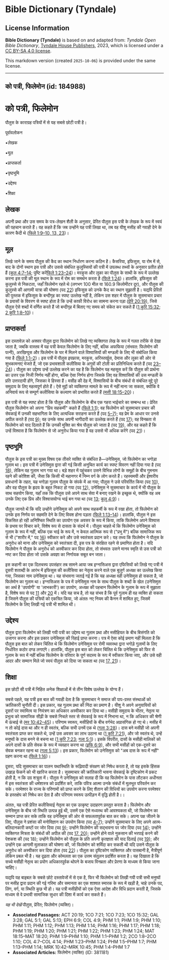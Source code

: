 # Bible Dictionary (Tyndale)

## License Information

**Bible Dictionary (Tyndale)** is based on and adapted from: _Tyndale Open Bible Dictionary_, [Tyndale House Publishers](https://tyndaleopenresources.com/), 2023, which is licensed under a [CC BY-SA 4.0 license](https://creativecommons.org/licenses/by-sa/4.0/legalcode.en).

This markdown version (created `2025-10-06`) is provided under the same license.



--------------------------------

## को पत्री, फिलेमोन (id: 184988)

को पत्री, फिलेमोन
=================

पौलुस के काराग्रह पत्रियों में से यह सबसे छोटी पत्री है।

पूर्वावलोकन

•लेखक

•मूल

•प्राप्तकर्ता

•पृष्ठभूमि

•उद्देश्य

•शिक्षा

लेखक
----

अपनी प्रथा और उस समय के पत्र\-लेखन शैली के अनुसार, प्रेरित पौलुस इस पत्री के लेखक के रूप में स्वयं की पहचान कराते हैं। वह कहते हैं कि जब उन्होंने यह पत्री लिखा था, तब वह यीशु मसीह की गवाही देने के कारण कैदी थे ([फिले 1:9–10, 13, 23](https://ref.ly/Phlm1:9-Phlm1:10,Phlm1:13,Phlm1:23))।

मूल
---

लिखे जाने के समय पौलुस की कैद का स्थान निर्धारण करना कठिन है। कैसरिया, इफिसुस, या रोम में से, बाद के दोनों स्थान इस पत्री और उससे संबंधित कुलुस्सियों की पत्री में उपलब्ध तथ्यों के अनुसार प्रतीत होते हैं ([कुल 4:7–14](https://ref.ly/Col4:7-Col4:14); पुष्टि करें[फिले 1:23–24](https://ref.ly/Phlm1:23-Phlm1:24))। मरकुस और लूका का पौलुस के साथी के रूप में उल्लेख करना इस पत्री की मूल स्थान के रूप में रोम का समर्थन करता है ([फिले 1:24](https://ref.ly/Phlm1:24))। हालांकि, इफिसुस की कुलुस्से से निकटता, जहाँ फिलेमोन रहते थे (लगभग 100 मील या 160\.9 किलोमीटर दूर), और पौलुस की कुलुस्से की आगामी यात्रा की घोषणा (पद [22](https://ref.ly/Phlm1:22)) इफिसुस को उनके कैद का स्थान सुझाती है। यद्यपि प्रेरितों की पुस्तक में इफिसुस के बन्दीगृह का स्पष्ट उल्लेख नहीं है, लेकिन उस शहर में पौलुस के सुसमाचार प्रचार के प्रयासों के विवरण से स्पष्ट होता है कि उन्हें काफी विरोध का सामना करना पड़ा ([प्रेरि 20:19](https://ref.ly/Acts20:19)), जिसे पौलुस ऐसे शब्दों में वर्णित करते हैं जो बन्दीगृह में बिताए गए समय को संकेत कर सकते हैं ([1 कुरि 15:32](https://ref.ly/1Cor15:32); [2 कुरि 1:8–10](https://ref.ly/2Cor1:8-2Cor1:10))।

प्राप्तकर्ता
------------

इस दस्तावेज़ को अक्सर पौलुस द्वारा फिलेमोन को लिखे गए व्यक्तिगत लेख के रूप में गलत तरीके से देखा जाता है, जबकि वास्तव में यह पत्री केवल फिलेमोन के लिए नहीं, बल्कि अफफिया (संभवत: फिलेमोन की पत्नी), अरखिप्पुस और फिलेमोन के घर में मिलने वाले विश्वासियों की मण्डली के लिए भी संबोधित किया गया है ([फिले 1:1–2](https://ref.ly/Phlm1:1-Phlm1:2))। इस पत्री में पौलुस इपफ्रास, मरकुस, अरिस्तर्खुस, देमास और लूका की ओर से शुभकामनाएं भेजते हैं, जो एक प्रभावशाली कलीसिया के अगुवों की टोली का प्रतिनिधित्व करते हैं (पद [23–24](https://ref.ly/Phlm1:23-Phlm1:24))। पौलुस का उद्देश्य उन्हें उल्लेख करने का यह है कि फिलेमोन यह महसूस करें कि पौलुस की प्रार्थना का उत्तर एक निजी निर्णय नहीं होगा, बल्कि ऐसा निर्णय होगा जिसके लिए वह विश्वासियों की उस मण्डली के प्रति उत्तरदायी होंगे, जिसका वे हिस्सा हैं। मसीह की देह में, विश्वासियों के बीच संबंधों से संबंधित मुद्दे पूरे समुदाय के लिए महत्वपूर्ण होते हैं। ऐसे मुद्दों को व्यक्तिगत मामले के रूप में नहीं माना जा सकता, क्योंकि वे अनिवार्य रूप से सम्पूर्ण कलीसिया के कल्याण को प्रभावित करते हैं ([मत्ती 18:15–20](https://ref.ly/Matt18:15-Matt18:20))।

इस पत्री से यह स्पष्ट होता है कि पौलुस और फिलेमोन के बीच एक गहरा भाईचारे का सम्बन्ध था। प्रेरित पौलुस फिलेमोन को अपना "प्रिय सहकर्मी" कहते हैं ([फिले 1:1](https://ref.ly/Phlm1:1)); वह फिलेमोन को सुसमाचार प्रचार की सेवकाई में उनकी सहभागिता के लिए अत्यधिक सराहना करते हैं (पद [5–7](https://ref.ly/Phlm1:5-Phlm1:7)); वह प्रेम के आधार पर उनसे अपील करते हैं (पद [9](https://ref.ly/Phlm1:9)); वह उनके साथ अपनी भागीदारी का उल्लेख करते हैं (पद [17](https://ref.ly/Phlm1:17)); वह विनम्रता से फिलेमोन को याद दिलाते हैं कि उनकी मुक्ति का श्रेय पौलुस को जाता है (पद [19](https://ref.ly/Phlm1:19)), और वह कहते हैं कि उन्हें विश्वास है कि फिलेमोन से जो अनुरोध किया गया है वह उससे भी अधिक करेंगे (पद [21](https://ref.ly/Phlm1:21))।

पृष्ठभूमि
---------

पौलुस के इस पत्री का मुख्य विषय एक तीसरे व्यक्ति से संबंधित है—उनेसिमुस, जो फिलेमोन का भगोड़ा गुलाम था। इस पत्री में उनेसिमुस द्वारा की गई किसी अनुचित कार्य का स्पष्ट विवरण नहीं दिया गया है (पद [18](https://ref.ly/Phlm1:18)), लेकिन वह गुलाम भाग गया था। बड़े शहर में पहुंचकर उसने विभिन्न लोगों के समूहों के बीच गुमनाम रहने की कोशिश की, जैसा कि किसी भी महानगर में निम्न वर्ग के लोग करते हैं। रहस्यमयी और ईश्वरीय प्रावधानों के तहत, यह भगोड़ा गुलाम पौलुस के संपर्क में आ गया; पौलुस ने उसे परिवर्तित किया (पद [10](https://ref.ly/Phlm1:10)), और वह पौलुस के हृदय के बहुत निकट हो गया (पद [12](https://ref.ly/Phlm1:12)), उनेसिमुस ने सुसमाचार के कार्य में भी पौलुस के साथ सहयोग किया, यहाँ तक कि पौलुस उसे अपने साथ सेवा में बनाए रखने के इच्छुक थे, क्योंकि वह अब उनके लिए एक प्रिय और विश्वासयोग्य भाई बन गया था (पद [13](https://ref.ly/Phlm1:13); [कुलु 4:9](https://ref.ly/Col4:9))।

पौलुस जानते थें कि यदि उन्होंने उनेसिमुस को अपने साथ सहकर्मी के रूप में रखा होता, तो फिलेमोन को उनके इस निर्णय पर सहमति देने के लिए विवश होना पड़ता ([फिले 1:13–14](https://ref.ly/Phlm1:13-Phlm1:14))। हालांकि, पौलुस ने इस विकसित हो रही अनिश्चित स्थिति का उपयोग एक अवसर के रूप में किया, ताकि फिलेमोन अपने विश्वास के प्रभाव पर विचार करे, विशेष रूप से दासता के संदर्भ में। पौलुस चाहते थें कि फिलेमोन उनेसिमुस को गुलाम के रूप में नहीं, बल्कि एक भाई के रूप में, न केवल आत्मिक रूप से ("प्रभु में") बल्कि सामाजिक रूप से भी ("शारीर में," पद [16](https://ref.ly/Phlm1:16)) स्वीकार करे और उसे स्वतंत्रता प्रदान करे। यह तथ्य कि फिलेमोन ने पौलुस के अनुरोध को माना और उनेसिमुस को स्वतंत्रता दी, इस पत्र के संरक्षित रहने से प्रमाणित होता है। यदि फिलेमोन ने पौलुस के अनुरोध को अस्वीकार कर दिया होता, तो संभवतः उसने मानव स्मृति से उस पत्री को नष्ट कर दिया होता जो उसके अवज्ञा का निर्णायक सबूत बन जाता।

इस कहानी का एक दिलचस्प उपसंहार तब सामने आया जब इग्नासिअस द्वारा एफिसियों को लिखे गए पत्री में दूसरी शताब्दी के आरंभ में इफिसुस की कलीसिया का नेतृत्व करने वाले एक बुज़ुर्ग अध्यक्ष का उल्लेख किया गया, जिसका नाम उनेसिमुस था। यह संभावना जताई गई है कि यह अध्यक्ष वही उनेसिमुस हो सकता है, जो फिलेमोन का गुलाम था। इग्नासिअस के पत्र में उनेसिमुस नाम के साथ पौलुस के शब्दों के खेल (उनेसिमुस का अर्थ है 'उपयोगी' या 'लाभकारी') का उपयोग, अध्यक्ष की पहचान फिलेमोन के गुलाम के रूप में सुझाता है, विशेष रूप से पद [11](https://ref.ly/Phlm1:11) और [20](https://ref.ly/Phlm1:20) में। यदि यह सच है, तो यह संभव है कि पूर्व गुलाम ही वह व्यक्ति हो सकता है जिसने पौलुस की पत्रियों को एकत्रित किया, जो अंततः नए नियम की कैनन में शामिल हुए, जिसमें फिलेमोन के लिए लिखी गई पत्री भी शामिल थी।

उद्देश्य
--------

पौलुस द्वारा फिलेमोन को लिखी गयी पत्री का उद्देश्य था गुलाम प्रथा और मसीहियत के बीच बिसंगति को उजागर करना और इस प्रकार उनेसिमुस की रिहाई प्राप्त करना। पत्र में ऐसा कोई प्रमाण नहीं मिलता है कि पौलुस इस बात को लेकर चिंतित थे कि फिलेमोन उनेसिमुस पर रोमी व्यवस्था द्वारा भगोड़े गुलामों के लिए निर्धारित कठोर दण्ड लगाएंगे। हालांकि, पौलुस इस बात को लेकर चिंतित थे कि उनेसिमुस को फिर से गुलाम के रूप में नहीं बल्कि फिलेमोन के परिवार के पूर्ण सदस्य के रूप में स्वीकार किया जाए, और उसे वही आदर और सम्मान मिले जो स्वयं पौलुस को दिया जा सकता था (पद [17, 21](https://ref.ly/Phlm1:17,Phlm1:21))।

शिक्षा
------

इस छोटी सी पत्री में निहित अनेक शिक्षाओं में से तीन विशेष उल्लेख के योग्य हैं।

सबसे पहले, यह पत्री इस बात की गवाही देता है कि सुसमाचार ने समाज की पाप\-ग्रस्त संस्थाओं को क्रांतिकारी चुनौती दी। इस प्रकार, यह गुलाम प्रथा की निंदा का प्रमाण है। यीशु ने अपने अनुयायियों को दूसरों पर स्वामित्व या नियंत्रण का अधिकार अस्वीकार कर दिया था। मसीही समुदाय के भीतर, नेतृत्व या प्रभुत्व को सामाजिक सीढ़ी के सबसे निचले स्तर से सेवकाई के रूप में निभाना था, न कि अधिकार की श्रेणी में ऊंचाई से ([मर 10:42–45](https://ref.ly/Mark10:42-Mark10:45))। परिणाम स्वरूप, मसीहियों के बीच वर्गभेद अप्रासंगिक हो गए थे। मसीह में न तो कोई दास था और न ही स्वतंत्र, बल्कि सभी उनमें एक थे ([गला 3:28](https://ref.ly/Gal3:28))। दास बने मसीही जो अपनी स्वतंत्रता प्राप्त कर सकते थे, उन्हें उस अवसर का लाभ उठाना था ([1 कुरि 7:21](https://ref.ly/1Cor7:21)), और जो स्वतंत्र थे, उन्हें मनुष्यों के दास बनने से बचना था ([1 कुरि 7:23](https://ref.ly/1Cor7:23); [गला 5:1](https://ref.ly/Gal5:1))। इसके विपरीत, दासों के मसीही मालिकों को अपने दासों के प्रति सेवक के रूप में व्यवहार करना था ([इफि 6:9](https://ref.ly/Eph6:9)), और सभी मसीहों को एक\-दूसरे का सेवक बनकर रहना था ([गला 5:13](https://ref.ly/Gal5:13))। इस प्रकार, फिलेमोन को उनेसिमुस को "अब दास के रूप में नहीं" ग्रहण करना था ([फिले 1:16](https://ref.ly/Phlm1:16))।

दूसरा, यदि सुसमाचार का पालन यथास्थिति के रूढ़िवादी संरक्षण को निषेध करता है, तो यह इसके हिंसक उखाड़ फेंकने को भी खारिज करता है। सुसमाचार की क्रांतिकारी भावना सेवकाई के दृष्टिकोण में प्रकट होती है, न कि उग्र शत्रुता में। पौलुस ने उनेसिमुस को सलाह दी कि वह फिलेमोन के पास लौटकर अधीनता में इस स्वतंत्रता की धर्मशास्त्र को प्रदर्शित करे, ताकि पवित्र आत्मा उनके संबंधों में मूलभूत परिवर्तन कर सके। परमेश्वर के राज्य के परिणामों को प्राप्त करने के लिए शैतान की विधियों का उपयोग करना परमेश्वर के हस्तक्षेप को निषेध कर देता है और परिणाम स्वरूप उत्पीड़न में वृद्धि होती है।।

अंततः, यह पत्री प्रेरित कलीसियाई नेतृत्व का एक उत्कृष्ट उदाहरण प्रस्तुत करता है। फिलेमोन और उनेसिमुस के बीच जो स्थिति उत्पन्न हुई थी, उसमें एक ऐसे मध्यस्थ की आवश्यकता थी, जो फिलेमोन का सम्मान प्राप्त कर सके ताकि वह उनेसिमुस की ओर से सफलतापूर्वक बात कर सके। अपना पक्ष जीतने के लिए, पौलुस ने प्रशंसा की मनोविज्ञान का उपयोग किया (पद [4–7](https://ref.ly/Phlm1:4-Phlm1:7)); उन्होंने सुसमाचार के लिए अपने आत्म\-बलिदानकारी कष्टों पर जोर दिया (पद [9](https://ref.ly/Phlm1:9)); उन्होंने फिलेमोन की सद्भावना पर जोर दिया (पद [14](https://ref.ly/Phlm1:14)); उन्होंने व्यक्तिगत मित्रता के संबंधों की अपील की (पद [17, 20](https://ref.ly/Phlm1:17,Phlm1:20)); उन्होंने होने वाले नुकसान की भरपाई करने की पेशकश की (पद 18\); उन्होंने फिलेमोन को पौलुस के प्रति अपनी कृतज्ञता की याद दिलाई (पद [19](https://ref.ly/Phlm1:19)); और उन्होंने एक आगामी मुलाकात की घोषणा की, जो फिलेमोन को शर्मिंदा कर सकती थी यदि उसने पौलुस के अनुरोध को अस्वीकार कर दिया होता (पद [22](https://ref.ly/Phlm1:22))। पौलुस का दृष्टिकोण व्यक्तिगत और पासबानी है, मैत्रीपूर्ण लेकिन प्रबल भी है। यह दृढ़ता और कोमलता का एक उत्तम संतुलन प्रदर्शित करता है। यह दिखाता है कि सच्चे मसीही नेतृत्व का प्रयोग अधिकारपूर्वक थोपने के बजाय विनम्रता और प्रेरणा के माध्यम से किया जाना चाहिए। 

यद्यपि यह बाइबल के सबसे छोटे दस्तावेजों में से एक है, फिर भी फिलेमोन को लिखी गयी पत्री सभी मनुष्यों पर मसीह द्वारा प्रदान की गई गरिमा और समानता का एक शाश्वत स्मारक के रूप में खड़ी है, चाहे उनके पद, लिंग, वर्ग, या स्थिति कुछ भी हो। यह पत्री मसीहीयों को एक ऐसा आदेश और विधि प्रदान करती है, जिसके माध्यम से वे प्रभावी सामाजिक सुधार की दिशा में कार्य कर सकते हैं। 

*यह भी देखें* पौलुस, प्रेरित; फिलेमोन (व्यक्ति)।

* **Associated Passages:** ACT 20:19; 1CO 7:21; 1CO 7:23; 1CO 15:32; GAL 3:28; GAL 5:1; GAL 5:13; EPH 6:9; COL 4:9; PHM 1:1; PHM 1:9; PHM 1:10; PHM 1:11; PHM 1:12; PHM 1:13; PHM 1:14; PHM 1:16; PHM 1:17; PHM 1:18; PHM 1:19; PHM 1:20; PHM 1:21; PHM 1:22; PHM 1:23; PHM 1:24; MAT 18:15–MAT 18:20; PHM 1:9–PHM 1:10; PHM 1:1–PHM 1:2; 2CO 1:8–2CO 1:10; COL 4:7–COL 4:14; PHM 1:23–PHM 1:24; PHM 1:5–PHM 1:7; PHM 1:13–PHM 1:14; MRK 10:42–MRK 10:45; PHM 1:4–PHM 1:7
* **Associated Articles:** फिलेमोन (व्यक्ति) (ID: 381181)

